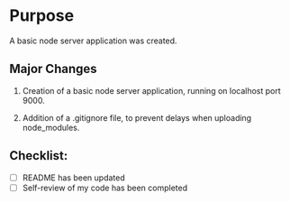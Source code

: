 # Purpose

A basic node server application was created.

## Major Changes
<Comment Provide a list of major changes with a short description after the major change.>

1. Creation of a basic node server application, running on localhost port 9000.

2. Addition of a .gitignore file, to prevent delays when uploading node_modules.

## Checklist:

- [ ] README has been updated
- [ ] Self-review of my code has been completed
